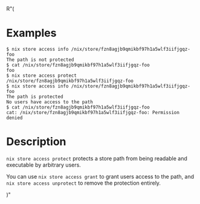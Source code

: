 R"(
# Examples

```console
$ nix store access info /nix/store/fzn8agjb9qmikbf97h1a5wlf3iifjgqz-foo
The path is not protected
$ cat /nix/store/fzn8agjb9qmikbf97h1a5wlf3iifjgqz-foo
foo
$ nix store access protect /nix/store/fzn8agjb9qmikbf97h1a5wlf3iifjgqz-foo
$ nix store access info /nix/store/fzn8agjb9qmikbf97h1a5wlf3iifjgqz-foo
The path is protected
No users have access to the path
$ cat /nix/store/fzn8agjb9qmikbf97h1a5wlf3iifjgqz-foo
cat: /nix/store/fzn8agjb9qmikbf97h1a5wlf3iifjgqz-foo: Permission denied
```

# Description

`nix store access protect` protects a store path from being readable and executable by arbitrary users.

You can use `nix store access grant` to grant users access to the path, and `nix store access unprotect` to remove the protection entirely.

)"
